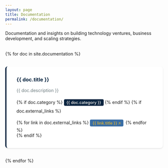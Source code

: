 ```yaml
---
layout: page
title: Documentation
permalink: /documentation/
---
```


Documentation and insights on building technology ventures, business development, and scaling strategies.

<div class="documentation-grid">
  {% for doc in site.documentation %}
  <a href="{{ doc.url }}" class="documentation-card-link">
    <div class="documentation-card">
      <h3>{{ doc.title }}</h3>
      <p>{{ doc.description }}</p>
      {% if doc.category %}
      <span class="doc-category">{{ doc.category }}</span>
      {% endif %}
      {% if doc.external_links %}
      <div class="doc-links">
        {% for link in doc.external_links %}
        <span class="external-link-small" data-url="{{ link.url }}">{{ link.title }}</span>
        {% endfor %}
      </div>
      {% endif %}
    </div>
  </a>
  {% endfor %}
</div>

<style>
.documentation-grid {
  display: grid;
  grid-template-columns: repeat(auto-fit, minmax(350px, 1fr));
  gap: 2rem;
  margin: 2rem 0;
}

.documentation-card-link {
  text-decoration: none;
  color: inherit;
  display: block;
}

.documentation-card {
  padding: 2rem;
  background: #ffffff;
  border-radius: 8px;
  border-left: 4px solid #0A2540;
  box-shadow: 0 2px 4px rgba(0,0,0,0.1);
  transition: transform 0.2s ease, box-shadow 0.2s ease, border-left-color 0.2s ease;
  cursor: pointer;
}

.documentation-card-link:hover .documentation-card {
  transform: translateY(-2px);
  box-shadow: 0 4px 12px rgba(0,0,0,0.15);
  border-left-color: #D4AF37;
}

.documentation-card h3 {
  margin-top: 0;
  margin-bottom: 0.5rem;
  color: #0A2540;
}

.documentation-card-link:hover h3 {
  color: #3A6EA5;
}

.documentation-card p {
  color: #6c7b7f;
  line-height: 1.6;
  margin-bottom: 1rem;
}

.doc-category {
  display: inline-block;
  background: #0A2540;
  color: #FAF7F2;
  padding: 0.2rem 0.5rem;
  border-radius: 4px;
  font-size: 0.8rem;
  font-weight: 500;
  margin-bottom: 0.5rem;
}

.doc-links {
  margin-top: 1rem;
}

.external-link-small {
  display: inline-block;
  background: #3A6EA5;
  color: #D4AF37 !important;
  padding: 0.2rem 0.5rem;
  border-radius: 4px;
  text-decoration: none;
  font-size: 0.8rem;
  margin: 0.2rem 0.2rem 0.2rem 0;
  transition: all 0.2s ease;
  font-weight: 600;
  cursor: pointer;
  position: relative;
  z-index: 10;
}

.external-link-small:hover {
  background: #0A2540;
  text-decoration: none;
  color: #D4AF37 !important;
  transform: translateY(-1px);
  box-shadow: 0 2px 6px rgba(212, 175, 55, 0.25);
}

.external-link-small::after {
  content: " ↗";
  font-size: 0.7rem;
  color: #D4AF37 !important;
}

.doc-links {
  margin-top: 1rem;
  position: relative;
  z-index: 5;
}
</style>

<script>
document.addEventListener('DOMContentLoaded', function() {
  // Handle external link clicks (prevent card navigation)
  const externalLinks = document.querySelectorAll('.external-link-small');
  externalLinks.forEach(link => {
    link.addEventListener('click', function(e) {
      e.preventDefault();
      e.stopPropagation();
      const url = this.getAttribute('data-url');
      window.open(url, '_blank', 'noopener,noreferrer');
    });
  });
});
</script>